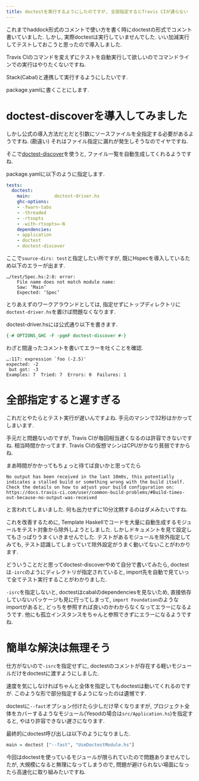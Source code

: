 ```yaml
---
title: doctestを実行するようにしたのですが, 全部指定するとTravis CIが通らない
---
```


これまでhaddock形式のコメントで使い方を書く時にdoctestの形式でコメント書いていました.
しかし,
実際doctestは実行していませんでした.
いい加減実行してテストしておこうと思ったので導入しました.

Travis CIのコマンドを変えずにテストを自動実行して欲しいのでコマンドラインでの実行はやりたくないですね.

Stack(Cabal)と連携して実行するようにしたいです.

package.yamlに書くことにします.

# doctest-discoverを導入してみました

しかし公式の導入方法だとだと引数にソースファイルを全指定する必要があるようですね.
(勘違い)
それはファイル指定に漏れが発生しそうなのでイヤですね.

そこで[doctest-discover](https://github.com/karun012/doctest-discover)を使うと,
ファイル一覧を自動生成してくれるようですね.

package.yamlに以下のように指定します.

~~~yaml
tests:
  doctest:
    main:         doctest-driver.hs
    ghc-options:
    - -fwarn-tabs
    - -threaded
    - -rtsopts
    - -with-rtsopts=-N
    dependencies:
    - application
    - doctest
    - doctest-discover
~~~

ここで`source-dirs: test`と指定したい所ですが,
既にHspecを導入しているため以下のエラーが出ます.

~~~
…/test/Spec.hs:2:8: error:
    File name does not match module name:
    Saw: ‘Main’
    Expected: ‘Spec’
~~~

とりあえずのワークアラウンドとしては,
指定せずにトップディレクトリに`doctest-driver.hs`を置けば問題なくなります.

doctest-driver.hsには公式通り以下を書きます.

~~~hs
{-# OPTIONS_GHC -F -pgmF doctest-discover #-}
~~~

わざと間違ったコメントを書いてエラーを吐くことを確認.

~~~
…:117: expression `foo (-2.5)'
expected: -2
 but got: -3
Examples: 7  Tried: 7  Errors: 0  Failures: 1
~~~

# 全部指定すると遅すぎる

これだとやたらとテスト実行が遅いんですよね.
手元のマシンで32秒はかかってしまいます.

手元だと問題ないのですが,
Travis CIが毎回相当遅くなるのは許容できないですね.
相当時間かかってます.
Travis CIの仮想マシンはCPUがかなり貧弱ですからね.

まあ時間がかかってもちょっと待てば良いかと思ってたら

~~~
No output has been received in the last 10m0s, this potentially indicates a stalled build or something wrong with the build itself.
Check the details on how to adjust your build configuration on: https://docs.travis-ci.com/user/common-build-problems/#Build-times-out-because-no-output-was-received
~~~

と言われてしまいました.
何も出力せずに10分沈黙するのはダメみたいですね.

これを改善するために,
Template Haskellでコードを大量に自動生成するモジュールをテスト対象から除外しようとしました.
しかしドキュメントを見て設定してもさっぱりうまくいきませんでした.
テストがあるモジュールを除外指定してみても,
テスト認識してしまっていて除外設定がうまく動いてないことがわかります.

どういうことだと思ってdoctest-discoverやめて自分で書いてみたら,
doctestは`-isrc`のようにディレクトリが指定されていると,
import先を自動で見ていって全てテスト実行することがわかりました.

`-isrc`を指定しないと,
doctestはcabalのdependenciesを見ないため,
直接依存していないパッケージも見に行ってしまって,
`import Foundation`のようなimportがあると,
どっちを参照すれば良いのかわからなくなってエラーになるようです.
他にも孤立インスタンスをちゃんと参照できずにエラーになるようですね.

# 簡単な解決は無理そう

仕方がないので`-isrc`を指定せずに,
doctestのコメントが存在する軽いモジュールだけをdoctestに渡すようにしました.

速度を気にしなければちゃんと全体を指定してもdoctestは動いてくれるのですが.
このような形で部分指定するようになったのは遺憾です.

doctestに`--fast`オプション付けたら少しだけ早くなりますが,
プロジェクト全体をカバーするようなモジュール(Yesodの場合は`src/Application.hs`)を指定すると,
やはり許容できない遅さになります.

最終的にdoctest呼び出しは以下のようになりました.

~~~hs
main = doctest ["--fast", "UseDoctestModule.hs"]
~~~

今回はdoctestを使っているモジュールが限られていたので問題ありませんでしたが,
大規模になると無理になってしまうので,
問題が避けられない場面になったら高速化に取り組みたいですね.
